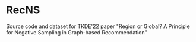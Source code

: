 # RecNS
Source code and dataset for TKDE'22 paper "Region or Global? A Principle for Negative Sampling in Graph-based Recommendation"
